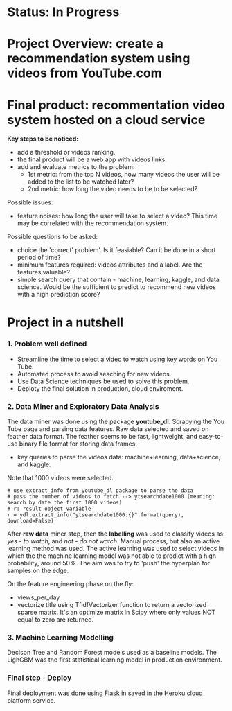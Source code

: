 # **Status:** In Progress

# Project Overview: create a recommendation system using videos from YouTube.com
# Final product: recommentation video system hosted on a cloud service 

**Key steps to be noticed:**
 - add a threshold or videos ranking.
 - the final product will be a web app with videos links.
 - add and evaluate metrics to the problem:
   - 1st metric: from the top N videos, how many videos the user will be added to the list to be watched later?
   - 2nd metric: how long the video needs to be to be selected?

Possible issues:
 - feature noises: how long the user will take to select a video?
   This time may be correlated with the recommendation system.


Possible questions to be asked:
- choice the 'correct' problem'. Is it feasiable? Can it be done in a short period of time?
- minimum features required: videos attributes and a label. Are the features valuable?
- simple search query that contain - machine, learning, kaggle, and data science. Would be the sufficient to predict to recommend new videos with a high prediction score?

# Project in a nutshell

### 1. Problem well defined
  - Streamline the time to select a video to watch using key words on You Tube.
  - Automated process to avoid seaching for new videos.
  - Use Data Science techniques be used to solve this problem.
  - Deploty the final solution in production, cloud enviroment.

### 2. Data Miner and Exploratory Data Analysis

The data miner was done using the package **youtube_dl**. Scrapying the You Tube page and parsing data features. Raw data selected and saved on feather data format.
The feather seems to be fast, lightweight, and easy-to-use binary file format for storing data frames.

 -  key queries to parse the videos data: machine+learning, data+science, and kaggle.
 
 Note that 1000 videos were selected.
 
 ```
 # use extract_info from youtube_dl package to parse the data
# pass the number of videos to fetch --> ytsearchdate1000 (meaning: search by date the first 1000 videos)
# r: result object variable
 r = ydl.extract_info("ytsearchdate1000:{}".format(query), download=False)

```
After **raw data** miner step, then the **labelling** was used to classify videos as: *yes - to watch*, and *not - do not watch*. Manual process, but also an active learning method was used. The active learning was used to select videos in which the the machine learning model was not able to predict with a high probability, around 50%.
The aim was to try to 'push' the hyperplan for samples on the edge.

On the feature engineering phase on the fly: 
- views_per_day
- vectorize title using TfidfVectorizer function to return a vectorized sparse matrix. It's an optimize matrix in Scipy where only values NOT equal to zero are returned.

### 3. Machine Learning Modelling

Decison Tree and Random Forest models used as a baseline models. The LighGBM was the first statistical learning model in production environment.

### Final step - Deploy

Final deployment was done using Flask in saved in the Heroku cloud platform service.

